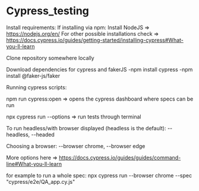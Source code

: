 # Cypress_testing

Install requirements:
If installing via npm:
Install NodeJS => https://nodejs.org/en/
For other possible installations check => https://docs.cypress.io/guides/getting-started/installing-cypress#What-you-ll-learn

Clone repository somewhere locally

Download dependencies for cypress and fakerJS
-npm install cypress
-npm install @faker-js/faker

Running cypress scripts:

npm run cypress:open => opens the cypress dashboard where specs can be run

npx cypress run --options => run tests through terminal

To run headless/with browser displayed (headless is the default):
--headless, --headed

Choosing a browser:
--browser chrome, --browser edge

More options here => https://docs.cypress.io/guides/guides/command-line#What-you-ll-learn

for example to run a whole spec:
npx cypress run --browser chrome --spec "cypress/e2e/QA_app.cy.js"
